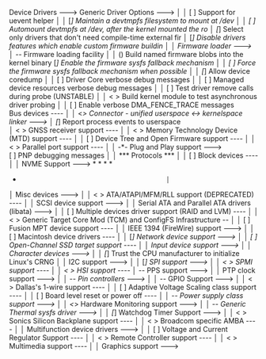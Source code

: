 Device Drivers  ---> 
   Generic Driver Options  --->                                     │
 │ 	[ ] Support for uevent helper                                  │
 │ 	[*] Maintain a devtmpfs filesystem to mount at /dev             │
 │ 	[ ]   Automount devtmpfs at /dev, after the kernel mounted the ro 
 │ 	[*] Select only drivers that don't need compile-time external fir
 │ 	[*] Disable drivers features which enable custom firmware buildin  │ │     Firmware loader  --->    
 │ 		-*- Firmware loading facility                          │
 │     		()    Build named firmware blobs into the kernel binary 
		[*]   Enable the firmware sysfs fallback mechanism       │
 │ 		[ ]     Force the firmware sysfs fallback mechanism when possible │
 │ 	[*] Allow device coredump                                         │
 │ 	[ ] Driver Core verbose debug messages                          │
 │ 	[ ] Managed device resources verbose debug messages               │
 │ 	[ ] Test driver remove calls during probe (UNSTABLE)              │
 │ 	< > Build kernel module to test asynchronous driver probing       │
 │ 	[ ] Enable verbose DMA_FENCE_TRACE messages   
   Bus devices  ----                                                │
 │ <*> Connector - unified userspace <-> kernelspace linker  --->  │
	[*]   Report process events to userspace    
 │ < > GNSS receiver support  ----                             │
 │ < > Memory Technology Device (MTD) support  ----                     │
 │ [ ] Device Tree and Open Firmware support  ----                      │
 │ < > Parallel port support  ----                                      │
 │ -*- Plug and Play support  --->      
    [ ]   PNP debugging messages                       │
 │                         *** Protocols ***                            │
 │ [ ] Block devices  ----                                              │
 │     NVME Support  ---> 
*
*
*
*
*                                              │
 │     Misc devices  --->                                               │
 │ < > ATA/ATAPI/MFM/RLL support (DEPRECATED)  ----                     │
 │     SCSI device support  --->                                        │
 │ <M> Serial ATA and Parallel ATA drivers (libata)  --->               │
 │ [ ] Multiple devices driver support (RAID and LVM)  ----             │
 │ < > Generic Target Core Mod (TCM) and ConfigFS Infrastructure  --    │
 │ [ ] Fusion MPT device support  ----                                  │
 │     IEEE 1394 (FireWire) support  --->                               │
 │ [ ] Macintosh device drivers  ----                                   │
 │ [*] Network device support  --->                                     │
 │ [ ] Open-Channel SSD target support  ----                            │
 │     Input device support  --->                                       │
 │     Character devices  --->                                          │
 │ [*] Trust the CPU manufacturer to initialize Linux's CRNG            │
 │     I2C support  --->                                                │
 │ [*] SPI support  --->                                                │
 │ < > SPMI support  ----                                               │
 │ < > HSI support  ---- 
│ -*- PPS support  --->                                                │
 │     PTP clock support  --->                                          │
 │ -*- Pin controllers  --->                                            │
 │ -*- GPIO Support  --->                                               │
 │ < > Dallas's 1-wire support  ----                                    │
 │ [ ] Adaptive Voltage Scaling class support  ----                     │
 │ [ ] Board level reset or power off  ----                             │
 │ -*- Power supply class support  --->                                 │
 │ <*> Hardware Monitoring support  --->                                │
 │ -*- Generic Thermal sysfs driver  --->                               │
 │ [*] Watchdog Timer Support  --->                                     │
 │ < > Sonics Silicon Backplane support  ----                           │
 │ < > Broadcom specific AMBA  ----                                     │
 │     Multifunction device drivers  --->                               │
 │ [ ] Voltage and Current Regulator Support  ----                      │
 │ < > Remote Controller support  ----                                  │
 │ < > Multimedia support  ----                                         │
 │     Graphics support  --->  

